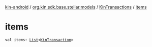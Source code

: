 [kin-android](../../index.md) / [org.kin.sdk.base.stellar.models](../index.md) / [KinTransactions](index.md) / [items](./items.md)

# items

`val items: `[`List`](https://kotlinlang.org/api/latest/jvm/stdlib/kotlin.collections/-list/index.html)`<`[`KinTransaction`](../-kin-transaction/index.md)`>`